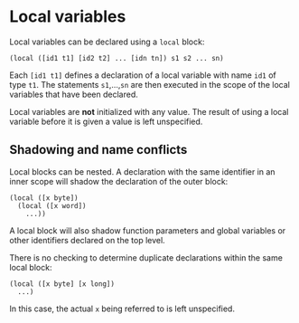 # Local variables

Local variables can be declared using a `local` block:
```
(local ([id1 t1] [id2 t2] ... [idn tn]) s1 s2 ... sn)
```
Each `[id1 t1]` defines a declaration of a local variable with name `id1` of
type `t1`. The statements `s1`,...,`sn` are then executed in the scope of the
local variables that have been declared.

Local variables are **not** initialized with any value. The result of using a
local variable before it is given a value is left unspecified.

## Shadowing and name conflicts

Local blocks can be nested. A declaration with the same identifier in an inner
scope will shadow the declaration of the outer block:
```
(local ([x byte])
  (local ([x word])
    ...))
```
A local block will also shadow function parameters and global variables or
other identifiers declared on the top level.

There is no checking to determine duplicate declarations within the same local
block:
```
(local ([x byte] [x long])
  ...)
```
In this case, the actual `x` being referred to is left unspecified.
